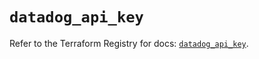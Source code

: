 # `datadog_api_key`

Refer to the Terraform Registry for docs: [`datadog_api_key`](https://registry.terraform.io/providers/datadog/datadog/3.37.0/docs/resources/api_key).
